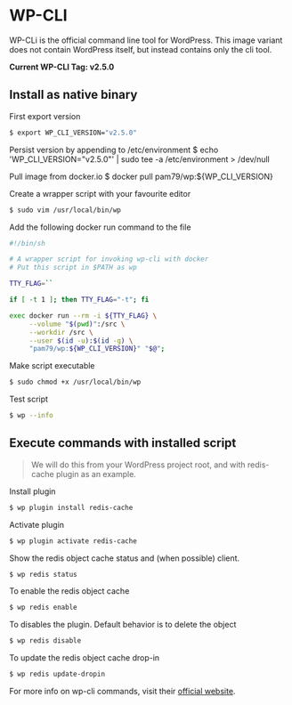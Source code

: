 # WP-CLI
WP-CLi is the official command line tool for WordPress. This image variant does not contain WordPress itself, but instead contains only the cli tool.

**Current WP-CLI Tag: v2.5.0**

## Install as native binary

First export version
```sh
$ export WP_CLI_VERSION="v2.5.0"
```

Persist version by appending to /etc/environment
$ echo 'WP_CLI_VERSION="v2.5.0"' | sudo tee -a /etc/environment > /dev/null

Pull image from docker.io
$ docker pull pam79/wp:${WP_CLI_VERSION}

Create a wrapper script with your favourite editor
```sh
$ sudo vim /usr/local/bin/wp
```

Add the following docker run command to the file
```sh
#!/bin/sh

# A wrapper script for invoking wp-cli with docker
# Put this script in $PATH as wp

TTY_FLAG=``

if [ -t 1 ]; then TTY_FLAG="-t"; fi

exec docker run --rm -i ${TTY_FLAG} \
     --volume "$(pwd)":/src \
     --workdir /src \
     --user $(id -u):$(id -g) \
     "pam79/wp:${WP_CLI_VERSION}" "$@";
```

Make script executable
```sh
$ sudo chmod +x /usr/local/bin/wp
```

Test script
```sh
$ wp --info
```

## Execute commands with installed script
> We will do this from your WordPress project root, and with redis-cache plugin as an example.

Install plugin
```sh
$ wp plugin install redis-cache
```

Activate plugin
```sh
$ wp plugin activate redis-cache
```

Show the redis object cache status and (when possible) client.
```sh
$ wp redis status
```

To enable the redis object cache
```sh
$ wp redis enable
```

To disables the plugin. Default behavior is to delete the object
```sh
$ wp redis disable
```

To update the redis object cache drop-in
```sh
$ wp redis update-dropin
```

For more info on wp-cli commands, visit their [official website](https://wp-cli.org/).
